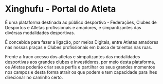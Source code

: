 # Xinghufu - Portal do Atleta

É uma plataforma destinada ao público desportivo - Federações, Clubes de Desportos e Atletas profissionais e amadores, e simpantizantes das divérsas modalidades desportivas.

É concebida para fazer a ligação, por meios Digitais, entre Atletas amadores nas nossas praças e Clubes profissionais em busca de talentos nas ruas.

Frente a fraco acesso dos atletas e simpatizantes das modalidades  desportivas aos grandes clubes e investidores, por meio desta plataforma, os Atletas poderão criar seus perfis e partilhar os seus grandes momentos nos campos e desta forma atrair os que podem e tem capacidade para lhes direcionar no caminho certo.
